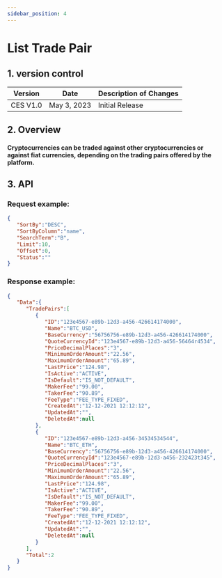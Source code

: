```yaml
---
sidebar_position: 4
---
```


# List Trade Pair

## 1. version control

| Version  | Date        | Description of Changes |
| -------- | ----------- | ---------------------- |
| CES V1.0 | May 3, 2023 | Initial Release        |

## 2. Overview

#### Cryptocurrencies can be traded against other cryptocurrencies or against fiat currencies, depending on the trading pairs offered by the platform.


## 3. API

### Request example:

```json
{
   "SortBy":"DESC",
   "SortByColumn":"name",
   "SearchTerm":"B",
   "Limit":10,
   "Offset":0,
   "Status":""
}
```
### Response example:

```json
{
   "Data":{
      "TradePairs":[
         {
            "ID":"123e4567-e89b-12d3-a456-426614174000",
            "Name":"BTC_USD",
            "BaseCurrency":"56756756-e89b-12d3-a456-426614174000",
            "QuoteCurrencyId":"123e4567-e89b-12d3-a456-56464r4534",
            "PriceDecimalPlaces":"3",
            "MinimumOrderAmount":"22.56",
            "MaximumOrderAmount":"65.89",
            "LastPrice":"124.98",
            "IsActive":"ACTIVE",
            "IsDefault":"IS_NOT_DEFAULT",
            "MakerFee":"99.00",
            "TakerFee":"90.89",
            "FeeType":"FEE_TYPE_FIXED",
            "CreatedAt":"12-12-2021 12:12:12",
            "UpdatedAt":"",
            "DeletedAt":null
         },
         {
            "ID":"123e4567-e89b-12d3-a456-34534534544",
            "Name":"BTC_ETH",
            "BaseCurrency":"56756756-e89b-12d3-a456-426614174000",
            "QuoteCurrencyId":"123e4567-e89b-12d3-a456-232423t345",
            "PriceDecimalPlaces":"3",
            "MinimumOrderAmount":"22.56",
            "MaximumOrderAmount":"65.89",
            "LastPrice":"124.98",
            "IsActive":"ACTIVE",
            "IsDefault":"IS_NOT_DEFAULT",
            "MakerFee":"99.00",
            "TakerFee":"90.89",
            "FeeType":"FEE_TYPE_FIXED",
            "CreatedAt":"12-12-2021 12:12:12",
            "UpdatedAt":"",
            "DeletedAt":null
         }
      ],
      "Total":2
   }
}
```